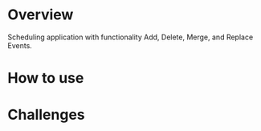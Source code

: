 # Overview
Scheduling application with functionality Add, Delete, Merge, and Replace Events.

# How to use

# Challenges

